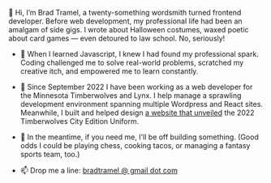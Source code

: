 👋 Hi, I’m Brad Tramel, a twenty-something wordsmith turned frontend developer. Before web development, my professional life had been an amalgam of side gigs. I wrote about Halloween costumes, waxed poetic about card games — even detoured to law school. No, seriously!

- 💭 When I learned Javascript, I knew I had found my professional spark. Coding challenged me to solve real-world problems, scratched my creative itch, and empowered me to learn constantly.

- 🐺 Since September 2022 I have been working as a web developer for the Minnesota Timberwolves and Lynx. I help manage a sprawling development environment spanning multiple Wordpress and React sites. Meanwhile, I built and helped design <a href="https://www.timberwolves.com/canvas">a website that unveiled</a> the 2022 Timberwolves City Edition Uniform.

- 🌱 In the meantime, if you need me, I'll be off building something. (Good odds I could be playing chess, cooking tacos, or managing a fantasy sports team, too.)  

- 📫 Drop me a line: <a href="http://mailto:bradtramel@gmail.com">bradtramel @ gmail dot com</a>

<!---
btramel/btramel is a ✨ special ✨ repository because its `README.md` (this file) appears on your GitHub profile.
You can click the Preview link to take a look at your changes.
--->
